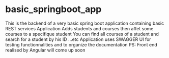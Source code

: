 # basic_springboot_app
This is the backend of a very basic spring boot application containing basic REST services 
Application Adds students and courses then affet some courses to a specifique student
You can find all courses of a student and search for a student by his ID ...etc
Application uses SWAGGER UI for testing functionnalities and to organize the documentation 
PS: Front end realised by Angular will come up soon 
